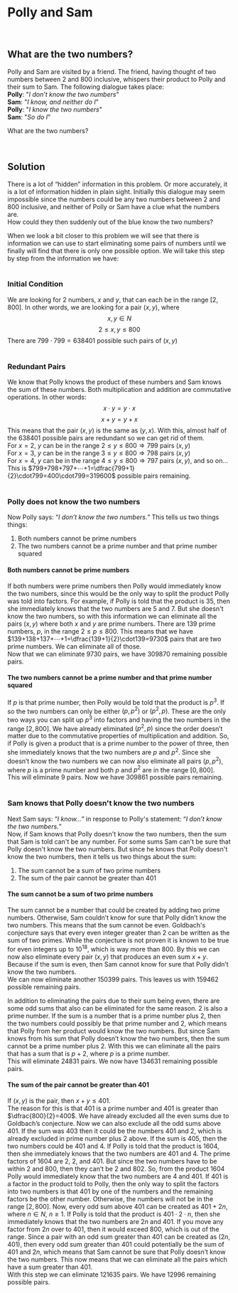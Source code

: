 # Polly and Sam
<br>

## What are the two numbers?

Polly and Sam are visited by a friend. The friend, having thought of two numbers between 2 and 800 inclusive, whispers their product to Polly and their sum to Sam. The following dialogue takes place:
<br>
**Polly**:     "_I don’t know the two numbers_"
<br>
**Sam**:      "_I know, and neither do I_"
<br>
**Polly**:     "_I know the two numbers_"
<br>
**Sam**:      "_So do I_"
<br>

What are the two numbers?

<br>

## Solution
There is a lot of “hidden” information in this problem. Or more accurately, it is a lot of information hidden in plain sight. 
Initially this dialogue may seem impossible since the numbers could be any two numbers between $2$ and $800$ inclusive, and neither of Polly or Sam have a clue what the numbers are. 
<br>
How could they then suddenly out of the blue know the two numbers?

When we look a bit closer to this problem we will see that there is information we can use to start eliminating some pairs of numbers 
until we finally will find that there is only one possible option. 
We will take this step by step from the information we have:
<br>
<br>

### Initial Condition
We are looking for $2$ numbers, $x$ and $y$, that can each be in the range $[2,800]$. In other words, we are looking for a pair 
$(x,y)$, where $$x,y∈N$$ $$2≤x,y≤800$$
There are $799\cdot799=638401$ possible such pairs of $(x,y)$
<br>
<br>

### Redundant Pairs
We know that Polly knows the product of these numbers and Sam knows the sum of these numbers. Both multiplication and addition are commutative operations. In other words: 
$$x\cdot y=y\cdot x$$
$$x+y=y+x$$
This means that the pair $(x,y)$ is the same as $(y,x)$. With this, almost half of the 638401 possible pairs are redundant so we can get rid of them. 
<br>
For $x=2$, $y$ can be in the range $2≤y≤800 ⇒799$ pairs $(x,y)$
<br>
For $x=3$, $y$ can be in the range $3≤y≤800 ⇒798$ pairs $(x,y)$
<br>
For $x=4$, $y$ can be in the range $4≤y≤800 ⇒797$ pairs $(x,y)$, and so on...
<br>
This is $799+798+797+⋯+1=\dfrac{799+1}{2}\cdot799=400\cdot799=319600$ possible pairs remaining. 
<br>
<br>

### Polly does not know the two numbers
Now Polly says: “_I don’t know the two numbers._”
This tells us two things things:
1. Both numbers cannot be prime numbers
2. The two numbers cannot be a prime number and that prime number squared

#### Both numbers cannot be prime numbers
If both numbers were prime numbers then Polly would immediately know the two numbers, since this would be the only way to split the product Polly was told into factors. For example, if Polly is told that the product is $35$, then she immediately knows that the two numbers are $5$ and $7$. But she doesn't know the two numbers, so with this information we can eliminate all the pairs $(x,y)$ where both $x$ and $y$ are prime numbers.
There are $139$ prime numbers, $p$, in the range $2≤p≤800$. This means that we have $139+138+137+⋯+1=\dfrac{139+1}{2}\cdot139=9730$ pairs that are two prime numbers. We can eliminate all of those.
<br>
Now that we can eliminate $9730$ pairs, we have $309870$ remaining possible pairs.

#### The two numbers cannot be a prime number and that prime number squared
If $p$ is that prime number, then Polly would be told that the product is $p^3$. If so the two numbers can only be either $(p,p^2)$ or $(p^2,p)$. These are the only two ways you can split up $p^3$ into factors and having the two numbers in the range $[2,800]$. We have already eliminated $(p^2,p)$ since the order doesn’t matter due to the commutative properties of multiplication and addition. So, if Polly is given a product that is a prime number to the power of three, then she immediately knows that the two numbers are $p$ and $p^2$. Since she doesn’t know the two numbers we can now also eliminate all pairs $(p,p^2)$, where $p$ is a prime number and both $p$ and $p^2$ are in the range $[0,800]$.
<br>
This will eliminate $9$ pairs. Now we have $309861$ possible pairs remaining.
<br>
<br>

### Sam knows that Polly doesn't know the two numbers
Next Sam says: “_I know…_” in response to Polly's statement: “_I don’t know the two numbers._”
<br>
Now, if Sam knows that Polly doesn't know the two numbers, then the sum that Sam is told can't be any number. For some sums Sam can't be sure that Polly doesn't know the two numbers. But since he knows that Polly doesn't know the two numbers, then it tells us two things about the sum:
1. The sum cannot be a sum of two prime numbers
2. The sum of the pair cannot be greater than 401

#### The sum cannot be a sum of two prime numbers
The sum cannot be a number that could be created by adding two prime numbers. Otherwise, Sam couldn’t know for sure that Polly didn’t know the two numbers. This means that the sum cannot be even. Goldbach's conjecture says that every even integer greater than $2$ can be written as the sum of two primes. While the conjecture is not proven it is known to be true for even integers up to $10^{18}$, which is way more than $800$. By this we can now also eliminate every pair $(x,y)$ that produces an even sum $x+y$. Because if the sum is even, then Sam cannot know for sure that Polly didn’t know the two numbers.
<br>
We can now eliminate another $150399$ pairs. This leaves us with $159462$ possible remaining pairs.

In addition to eliminating the pairs due to their sum being even, there are some odd sums that also can be eliminated for the same reason. $2$ is also a prime number. If the sum is a number that is a prime number plus $2$, then the two numbers could possibly be that prime number and $2$, which means that Polly from her product would know the two numbers. But since Sam knows from his sum that Polly doesn’t know the two numbers, then the sum cannot be a prime number plus $2$. With this we can eliminate all the pairs that has a sum that is $p+2$, where $p$ is a prime number.
<br>
This will eliminate $24831$ pairs. We now have $134631$ remaining possible pairs.

#### The sum of the pair cannot be greater than 401
If $(x,y)$ is the pair, then $x+y≤401$.
<br>
The reason for this is that $401$ is a prime number and $401$ is greater than $\dfrac{800}{2}=400$. We have already excluded all the even sums due to Goldbach’s conjecture. Now we can also exclude all the odd sums above 401. If the sum was $403$ then it could be the numbers $401$ and $2$, which is already excluded in prime number plus $2$ above. If the sum is $405$, then the two numbers could be $401$ and $4$. If Polly is told that the product is $1604$, then she immediately knows that the two numbers are $401$ and $4$. The prime factors of $1604$ are $2$, $2$, and $401$. But since the two numbers have to be within $2$ and $800$, then they can’t be $2$ and $802$. So, from the product $1604$ Polly would immediately know that the two numbers are $4$ and $401$. If $401$ is a factor in the product told to Polly, then the only way to split the factors into two numbers is that $401$ by one of the numbers and the remaining factors be the other number. Otherwise, the numbers will not be in the range $[2,800]$. Now, every odd sum above $401$ can be created as $401+2n$, where $n∈N$, $n≥1$. If Polly is told that the product is $401\cdot2\cdot n$, then she immediately knows that the two numbers are $2n$ and $401$. If you move any factor from $2n$ over to $401$, then it would exceed $800$, which is out of the range. Since a pair with an odd sum greater than $401$ can be created as $(2n,401)$, then every odd sum greater than $401$ could potentially be the sum of $401$ and $2n$, which means that Sam cannot be sure that Polly doesn’t know the two numbers. This now means that we can eliminate all the pairs which have a sum greater than $401$.
<br>
With this step we can eliminate $121635$ pairs. We have $12996$ remaining possible pairs.





